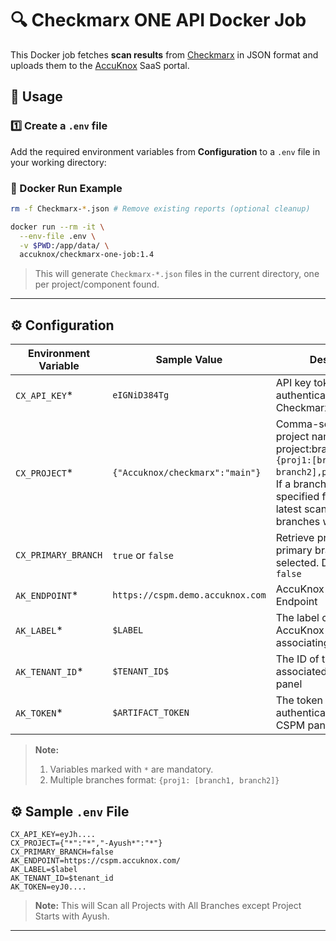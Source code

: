# 🔍 Checkmarx ONE API Docker Job

This Docker job fetches **scan results** from [Checkmarx](https://www.checkmarx.com/) in JSON format and uploads them to the [AccuKnox](https://accuknox.com) SaaS portal.

## 🚀 Usage

### 1️⃣ Create a `.env` file
Add the required environment variables from **Configuration**  to a `.env` file in your working directory:

### 🐳 Docker Run Example

```bash
rm -f Checkmarx-*.json # Remove existing reports (optional cleanup)

docker run --rm -it \
  --env-file .env \
  -v $PWD:/app/data/ \
  accuknox/checkmarx-one-job:1.4
```

> This will generate `Checkmarx-*.json` files in the current directory, one per project/component found.

---

## ⚙️ Configuration

| Environment Variable | Sample Value                             | Description                                          |
|----------------------|------------------------------------------|------------------------------------------------------|
| `CX_API_KEY`*        | `eIGNiD384Tg`                            | API key token to authenticate with Checkmarx API     |
| `CX_PROJECT`*        | `{"Accuknox/checkmarx":"main"}`          | Comma-separated project names in format project:branch (e.g., `{proj1:[branch1, branch2],proj2:branch2}`). If a branch is not specified for a project, the latest scan across all branches will be used.                  |
| `CX_PRIMARY_BRANCH` | `true` or `false`                          | Retrieve project where primary branch is selected. Default value is `false`|
| `AK_ENDPOINT`\*      | `https://cspm.demo.accuknox.com`         | AccuKnox CSPM API Endpoint                               |
| `AK_LABEL`\*         | `$LABEL `                                | The label created in AccuKnox SaaS for associating scan results |
| `AK_TENANT_ID`\*     | `$TENANT_ID$`                            |  The ID of the tenant associated with the CSPM panel   |
| `AK_TOKEN`\*         | `$ARTIFACT_TOKEN`                        | The token for authenticating with the CSPM panel |

> **Note:**
> 1. Variables marked with `*` are mandatory.  
> 2. Multiple branches format: `{proj1: [branch1, branch2]}`

## ⚙️ Sample `.env` File
```
CX_API_KEY=eyJh....
CX_PROJECT={"*":"*","-Ayush*":"*"}
CX_PRIMARY_BRANCH=false
AK_ENDPOINT=https://cspm.accuknox.com/
AK_LABEL=$label
AK_TENANT_ID=$tenant_id
AK_TOKEN=eyJ0....
```
> **Note:** This will Scan all Projects with All Branches except Project Starts with Ayush.

---
